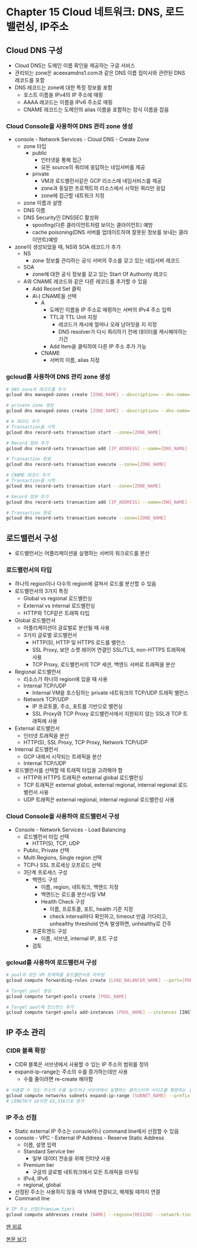 # Chapter 15 Cloud 네트워크: DNS, 로드밸런싱, IP주소

## Cloud DNS 구성

* Cloud DNS는 도메인 이름 확인을 제공하는 구글 서비스
* 관리되는 zone은 aceexamdns1.com과 같은 DNS 이름 접미사와 관련된 DNS 레코드를 포함
* DNS 레코드는 zone에 대한 특정 정보를 포함
  * 호스트 이름을 IPv4의 IP 주소에 매핑
  * AAAA 레코드는 이름을 IPv6 주소로 매핑
  * CNAME 레코드는 도메인의 alias 이름을 포함하는 정식 이름을 잡음

### Cloud Console을 사용하여 DNS 관리 zone 생성

* console - Network Services - Cloud DNS - Create Zone
  * zone 타입
    * public
      * 인터넷을 통해 접근
      * 모든 source의 쿼리에 응답하는 네임서버를 제공
    * private
      * VM과 로드밸런서같은 GCP 리소스에 네임서비스를 제공
      * zone과 동일한 프로젝트의 리소스에서 시작된 쿼리만 응답
      * zone에 접근할 네트워크 지정
  * zone 이름과 설명
  * DNS 이름
  * DNS Security인 DNSSEC 활성화
    * spoofing(다른 클라이언트처럼 보이는 클라이언트) 예방
    * cache poisoning(DNS 서버를 업데이트하여 잘못된 정보를 보내는 클라이언트)예방
* zone이 생성되었을 때, NS와 SOA 레코드가 추가
  * NS
    * zone 정보를 관리하는 공식 서버의 주소를 갖고 있는 네임서버 레코드
  * SOA
    * zone에 대한 공식 정보를 갖고 있는 Start Of Authority 레코드
  * A와 CNAME 레코드와 같은 다른 레코드를 추가할 수 있음
    * Add Record Set 클릭
    * A나 CNAME을 선택
      * A
        * 도메인 이름을 IP 주소로 매핑하는 서버의 IPv4 주소 입력
        * TTL과 TTL Unit 지정
          * 레코드가 캐시에 얼마나 오래 남아잇을 지 지정
          * DNS resolver가 다시 쿼리하기 전에 데이터를 캐시해야하는 기간
        * Add Item을 클릭하여 다른 IP 주소 추가 가능
      * CNAME
        * 서버의 이름, alias 지정

### gcloud를 사용하여 DNS 관리 zone 생성

```bash
# DNS zone과 레코드를 추가
gcloud dns managed-zones create [ZONE_NAME] --description= --dns-name=[DNS_NAME]

# private zone 생성
gcloud dns managed-zones create [ZONE_NAME] --description= --dns-name=[DNS_NAME] --visibility=private --networks=default

# A 레코드 추가
# Transaction을 시작
gcloud dns record-sets transaction start --zone=[ZONE_NAME]

# Record 정보 추가
gcloud dns record-sets transaction add [IP_ADDRESS] --name=[DNS_NAME] --ttl=[TIME] --type=A --zone=[ZONE_NAME]

# Transaction 완료
gcloud dns record-sets transaction execute --zone=[ZONE_NAME]

# CNAME 레코드 추가
# Transaction을 시작
gcloud dns record-sets transaction start --zone=[ZONE_NAME]

# Record 정보 추가
gcloud dns record-sets transaction add [IP_ADDRESS] --name=[DNS_NAME] --ttl=[TIME] --type=CNAME --zone=[ZONE_NAME]

# Transaction 완료
gcloud dns record-sets transaction execute --zone=[ZONE_NAME]
```

## 로드밸런서 구성

* 로드밸런서는 어플리케이션을 실행하는 서버의 워크로드를 분산

### 로드밸런서의 타입

* 하나의 region이나 다수의 region에 걸쳐서 로드를 분산할 수 있음
* 로드밸런서의 3가지 특징
  * Global vs regional 로드밸런싱
  * External vs internal 로드밸런싱
  * HTTP와 TCP같은 트래픽 타입
* Global 로드밸런서
  * 어플리케이션이 글로벌로 분산될 때 사용
  * 3가지 글로벌 로드밸런서
    * HTTP(S), HTTP 및 HTTPS 로드를 밸런스
    * SSL Proxy, 보안 소켓 레이어 연결인 SSL/TLS, non-HTTPS 트래픽에 사용
    * TCP Proxy, 로드밸런서의 TCP 세션, 백엔드 서버로 트래픽을 분산
* Regional 로드밸런서
  * 리소스가 하나의 region에 있을 때 사용
  * Internal TCP/UDP
    * Internal VM을 호스팅하는 private 네트워크의 TCP/UDP 트래픽 밸런스
  * Network TCP/UDP
    * IP 프로토콜, 주소, 포트를 기반으로 밸런싱
    * SSL Proxy와 TCP Proxy 로드밸런서에서 지원되지 않는 SSL과 TCP 트래픽에 사용
* External 로드밸런서
  * 인터넷 트래픽을 분산
  * HTTP(S), SSL Proxy, TCP Proxy, Network TCP/UDP
* Internal 로드밸런서
  * GCP 내에서 시작되는 트래픽을 분산
  * Internal TCP/UDP
* 로드밸런서를 선택할 때 트래픽 타입을 고려해야 함
  * HTTP와 HTTPS 트래픽은 external global 로드밸런싱
  * TCP 트래픽은 external global, external regional, internal regional 로드밸런서 사용
  * UDP 트래픽은 external regional, internal regional 로드밸런싱 사용

### Cloud Console을 사용하여 로드밸런서 구성

* Console - Network Services - Load Balancing
  * 로드밸런서 타입 선택
    * HTTP(S), TCP, UDP
  * Public, Private 선택
  * Multi Regions, Single region 선택
  * TCP나 SSL 프로세싱 오프로드 선택
  * 3단계 프로세스 구성
    * 백엔드 구성
      * 이름, region, 네트워크, 백엔드 지정
      * 백엔드는 로드를 분산시킬 VM
      * Health Check 구성
        * 이름, 프로토콜, 포트, health 기준 지정
        * check interval마다 확인하고, timeout 만큼 기다리고, unhealthy threshold 연속 발생하면, unhealthy로 간주
    * 프론트엔드 구성
      * 이름, 서브넷, internal IP, 포트 구성
    * 검토

### gcloud를 사용하여 로드밸런서 구성

```bash
# pool의 모든 VM 트래픽을 로드밸런서로 라우팅
gcloud compute forwarding-rules create [LOAD_BALANCER_NAME] --port=[PORT] --target-pool [POOL_NAME]

# Target pool 생성
gcloud compute target-pools create [POOL_NAME]

# Target pool에 인스턴스 추가
gcloud compute target-pools add-instances [POOL_NAME] --instances [INSTANCE_NAME, INSTANCE_NAME, ...]
```

## IP 주소 관리

### CIDR 블록 확장

* CIDR 블록은 서브넷에서 사용할 수 있는 IP 주소의 범위를 정의
* expand-ip-range는 주소의 수를 증가하는데만 사용
  * 수를 줄이려면 re-create 해야함

```bash
# 사용할 수 있는 주소의 수를 늘리거나 서브넷에서 실행하는 클러스터의 사이즈를 확장하는 경우
gcloud compute networks subnets expand-ip-range [SUBNET_NAME] --prefix-length [LENGTH]
# LENGTH가 16이면 65,536으로 증가
```

### IP 주소 선점

* Static external IP 주소는 console이나 command line에서 선점할 수 있음
* console - VPC - External IP Address - Reserve Static Address
  * 이름, 설명 입력
  * Standard Service tier
    * 일부 데이터 전송을 위해 인터넷 사용
  * Premium tier
    * 구글의 글로벌 네트워크에서 모든 트래픽을 라우팅
  * IPv4, IPv6
  * regional, global
* 선점된 주소는 사용하지 않을 때 VM에 연결되고, 해제될 때까지 연결
* Command line

```bash
# IP 주소 선점(Premium tier)
gcloud compute addresses create [NAME] --region=[REGION] --network-tier=PREMIUM
```

[맨 위로](#chapter-15-cloud-%eb%84%a4%ed%8a%b8%ec%9b%8c%ed%81%ac-dns-%eb%a1%9c%eb%93%9c%eb%b0%b8%eb%9f%b0%ec%8b%b1-ip%ec%a3%bc%ec%86%8c)

[본문 보기](../Chapter_15.md)